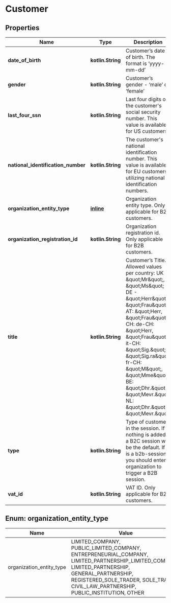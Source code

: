 
# Customer

## Properties
Name | Type | Description | Notes
------------ | ------------- | ------------- | -------------
**date_of_birth** | **kotlin.String** | Customer’s date of birth. The format is ‘yyyy-mm-dd’ |  [optional]
**gender** | **kotlin.String** | Customer’s gender - ‘male’ or ‘female’ |  [optional]
**last_four_ssn** | **kotlin.String** | Last four digits of the customer&#39;s social security number. This value is available for US customers. |  [optional]
**national_identification_number** | **kotlin.String** | The customer&#39;s national identification number. This value is available for EU customers utilizing national identification numbers. |  [optional]
**organization_entity_type** | [**inline**](#Organization_entity_typeEnum) | Organization entity type. Only applicable for B2B customers. |  [optional]
**organization_registration_id** | **kotlin.String** | Organization registration id. Only applicable for B2B customers. |  [optional]
**title** | **kotlin.String** | Customer’s Title. Allowed values per country: UK - \&quot;Mr\&quot;, \&quot;Ms\&quot; DE - \&quot;Herr\&quot;, \&quot;Frau\&quot; AT: \&quot;Herr, \&quot;Frau\&quot; CH: de-CH: \&quot;Herr, \&quot;Frau\&quot; it-CH: \&quot;Sig.\&quot;, \&quot;Sig.ra\&quot; fr-CH: \&quot;M\&quot;, \&quot;Mme\&quot;  BE: \&quot;Dhr.\&quot;, \&quot;Mevr.\&quot; NL: \&quot;Dhr.\&quot;, \&quot;Mevr.\&quot; |  [optional]
**type** | **kotlin.String** | Type of customer in the session. If nothing is added, a B2C session will be the default. If it is a b2b-session, you should enter organization to trigger a B2B session. |  [optional]
**vat_id** | **kotlin.String** | VAT ID. Only applicable for B2B customers. |  [optional]


<a name="Organization_entity_typeEnum"></a>
## Enum: organization_entity_type
Name | Value
---- | -----
organization_entity_type | LIMITED_COMPANY, PUBLIC_LIMITED_COMPANY, ENTREPRENEURIAL_COMPANY, LIMITED_PARTNERSHIP_LIMITED_COMPANY, LIMITED_PARTNERSHIP, GENERAL_PARTNERSHIP, REGISTERED_SOLE_TRADER, SOLE_TRADER, CIVIL_LAW_PARTNERSHIP, PUBLIC_INSTITUTION, OTHER



